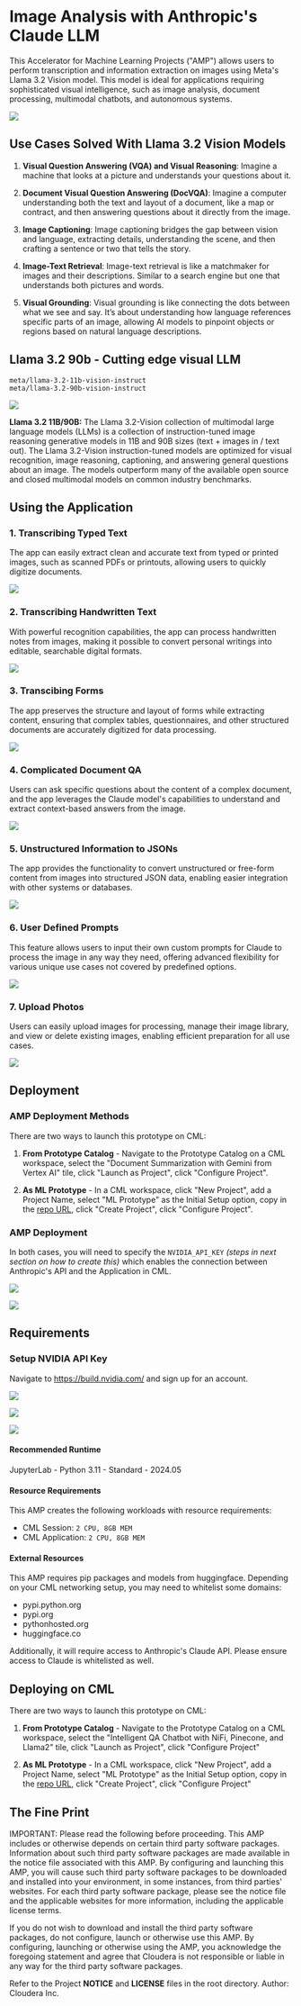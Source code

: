 # Image Analysis with Anthropic's Claude LLM
This Accelerator for Machine Learning Projects ("AMP") allows users to perform transcription and information extraction on images using Meta's Llama 3.2 Vision model.  This model is ideal for applications requiring sophisticated visual intelligence, such as image analysis, document processing, multimodal chatbots, and autonomous systems.
 
![](/assets/llama-meta-logo.png)


## Use Cases Solved With Llama 3.2 Vision Models

1. **Visual Question Answering (VQA) and Visual Reasoning**: Imagine a machine that looks at a picture and understands your questions about it.

2. **Document Visual Question Answering (DocVQA)**: Imagine a computer understanding both the text and layout of a document, like a map or contract, and then answering questions about it directly from the image.

3. **Image Captioning**: Image captioning bridges the gap between vision and language, extracting details, understanding the scene, and then crafting a sentence or two that tells the story.

4. **Image-Text Retrieval**: Image-text retrieval is like a matchmaker for images and their descriptions. Similar to a search engine but one that understands both pictures and words.

5. **Visual Grounding**: Visual grounding is like connecting the dots between what we see and say. It’s about understanding how language references specific parts of an image, allowing AI models to pinpoint objects or regions based on natural language descriptions.


## Llama 3.2 90b - Cutting edge visual LLM

```
meta/llama-3.2-11b-vision-instruct
meta/llama-3.2-90b-vision-instruct
```
![](/assets/screenshots/claude-models.png)

**Llama 3.2 11B/90B:** The Llama 3.2-Vision collection of multimodal large language models (LLMs) is a collection of instruction-tuned image reasoning generative models in 11B and 90B sizes (text + images in / text out). The Llama 3.2-Vision instruction-tuned models are optimized for visual recognition, image reasoning, captioning, and answering general questions about an image. The models outperform many of the available open source and closed multimodal models on common industry benchmarks.

## Using the Application

### 1. Transcribing Typed Text
The app can easily extract clean and accurate text from typed or printed images, such as scanned PDFs or printouts, allowing users to quickly digitize documents.

![](/assets/screenshots/transcribing-typed-text.png)

### 2. Transcribing Handwritten Text
With powerful recognition capabilities, the app can process handwritten notes from images, making it possible to convert personal writings into editable, searchable digital formats.

![](/assets/screenshots/transcribing-handwritten-text.png)

### 3. Transcibing Forms
The app preserves the structure and layout of forms while extracting content, ensuring that complex tables, questionnaires, and other structured documents are accurately digitized for data processing.

![](/assets/screenshots/transcribing-forms.png)

### 4. Complicated Document QA
Users can ask specific questions about the content of a complex document, and the app leverages the Claude model's capabilities to understand and extract context-based answers from the image.

![](/assets/screenshots/complicated-doc-qa.png)

### 5. Unstructured Information to JSONs
The app provides the functionality to convert unstructured or free-form content from images into structured JSON data, enabling easier integration with other systems or databases.

![](/assets/screenshots/unstructured-info-to-json.png)

### 6. User Defined Prompts
This feature allows users to input their own custom prompts for Claude to process the image in any way they need, offering advanced flexibility for various unique use cases not covered by predefined options.

![](/assets/screenshots/user-defined.png)

### 7. Upload Photos
Users can easily upload images for processing, manage their image library, and view or delete existing images, enabling efficient preparation for all use cases.

![](/assets/screenshots/upload-images.png)


## Deployment

### AMP Deployment Methods
There are two ways to launch this prototype on CML:

1. **From Prototype Catalog** - Navigate to the Prototype Catalog on a CML workspace, select the "Document Summarization with Gemini from Vertex AI" tile, click "Launch as Project", click "Configure Project".

2. **As ML Prototype** - In a CML workspace, click "New Project", add a Project Name, select "ML Prototype" as the Initial Setup option, copy in the [repo URL](https://github.com/bantone/llama32-vision-amp), click "Create Project", click "Configure Project".

### AMP Deployment
In both cases, you will need to specify the `NVIDIA_API_KEY` *(steps in next section on how to create this)* which enables the connection between Anthropic's API and the Application in CML.

![](/assets/screenshots/amp-setup.png)

![](/assets/screenshots/amp-build-script.png)

## Requirements

### Setup NVIDIA API Key

Navigate to https://build.nvidia.com/ and sign up for an account.

![](/assets/screenshots/nvidia-setup-1.png)

![](/assets/screenshots/nvidia-setup-2.png)

![](/assets/screenshots/nvidia-setup-3.png)


#### Recommended Runtime
JupyterLab - Python 3.11 - Standard - 2024.05

#### Resource Requirements
This AMP creates the following workloads with resource requirements:
- CML Session: `2 CPU, 8GB MEM`
- CML Application: `2 CPU, 8GB MEM`

#### External Resources
This AMP requires pip packages and models from huggingface. Depending on your CML networking setup, you may need to whitelist some domains:
- pypi.python.org
- pypi.org
- pythonhosted.org
- huggingface.co

Additionally, it will require access to Anthropic's Claude API. Please ensure access to Claude is whitelisted as well.

## Deploying on CML
There are two ways to launch this prototype on CML:

1. **From Prototype Catalog** - Navigate to the Prototype Catalog on a CML workspace, select the "Intelligent QA Chatbot with NiFi, Pinecone, and Llama2" tile, click "Launch as Project", click "Configure Project"

2. **As ML Prototype** - In a CML workspace, click "New Project", add a Project Name, select "ML Prototype" as the Initial Setup option, copy in the [repo URL](https://github.com/cloudera/CML_AMP_Image-Analysis-with-Anthropic-Claude), click "Create Project", click "Configure Project"


## The Fine Print

IMPORTANT: Please read the following before proceeding.  This AMP includes or otherwise depends on certain third party software packages.  Information about such third party software packages are made available in the notice file associated with this AMP.  By configuring and launching this AMP, you will cause such third party software packages to be downloaded and installed into your environment, in some instances, from third parties' websites.  For each third party software package, please see the notice file and the applicable websites for more information, including the applicable license terms.

If you do not wish to download and install the third party software packages, do not configure, launch or otherwise use this AMP.  By configuring, launching or otherwise using the AMP, you acknowledge the foregoing statement and agree that Cloudera is not responsible or liable in any way for the third party software packages.


Refer to the Project **NOTICE** and **LICENSE** files in the root directory. Author: Cloudera Inc.
